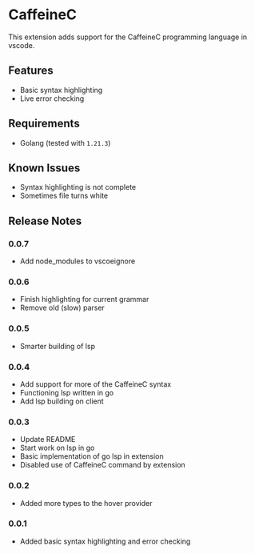 # CaffeineC

This extension adds support for the CaffeineC programming language in vscode.

## Features

- Basic syntax highlighting
- Live error checking

## Requirements

- Golang (tested with `1.21.3`)

## Known Issues

- Syntax highlighting is not complete
- Sometimes file turns white

## Release Notes

### 0.0.7
- Add node_modules to vscoeignore

### 0.0.6
- Finish highlighting for current grammar
- Remove old (slow) parser

### 0.0.5
- Smarter building of lsp

### 0.0.4
- Add support for more of the CaffeineC syntax
- Functioning lsp written in go
- Add lsp building on client

### 0.0.3
- Update README
- Start work on lsp in go
- Basic implementation of go lsp in extension
- Disabled use of CaffeineC command by extension

### 0.0.2
- Added more types to the hover provider

### 0.0.1
- Added basic syntax highlighting and error checking
